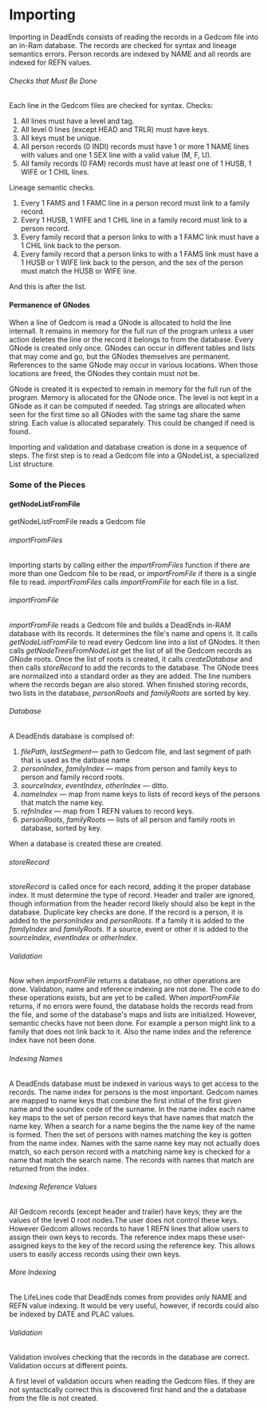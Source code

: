 # Importing

Importing in DeadEnds consists of reading the records in a Gedcom file into an in-Ram database. The records are checked for syntax and lineage semantics errors. Person records are indexed by NAME and all reords are indexed for REFN values.

###### Checks that Must Be Done

Each line in the Gedcom files are checked for syntax. Checks:

1. All lines must have a level and tag.
2. All level 0 lines (except HEAD and TRLR) must have keys.
3. All keys must be unique.
4. All person records (0 INDI) records must have 1 or more 1 NAME lines with values and one 1 SEX line with a valid value (M, F, U).
5. All family records (0 FAM) records must have at least one of 1 HUSB, 1 WIFE or 1 CHIL lines.

Lineage semantic checks.

1. Every 1 FAMS and 1 FAMC line in a person record must link to a family record.
2. Every 1 HUSB, 1 WIFE and 1 CHIL line in a family record must link to a person record.
3. Every family record that a person links to with a 1 FAMC link must have a 1 CHIL link back to the person.
4. Every family record that a person links to with a 1 FAMS link must have a 1 HUSB or 1 WIFE link back to the person, and the sex of the person must match the HUSB or WIFE line.

And this is after the list.



#### Permanence of GNodes

When a line of Gedcom is read a GNode is allocated to hold the line internall. It remains in memory for the full run of the program unless a user action deletes the line or the record it belongs to from the database. Every GNode is created only once. GNodes can occur in different tables and lists that may come and go, but the GNodes themselves are permanent. References to the same GNode may occur in various locations. When those locations are freed, the GNodes they contain must not be.

GNode is created it is expected to remain in memory for the full run of the program. Memory is allocated for the GNode once. The level is not kept in a GNode as it can be computed if needed. Tag strings are allocated when seen for the first time so all GNodes with the same tag share the same string. Each value is allocated separately. This could be changed if need is found.

Importing and validation and database creation is done in a sequence of steps. The first step is to read a Gedcom file into a GNodeList, a specialized List structure.

### Some of the Pieces

#### getNodeListFromFile

getNodeListFromFile reads a Gedcom file 



###### importFromFiles

Importing starts by calling either the *importFromFiles* function if there are more than one Gedcom file to be read, or *importFromFile* if there is a single file to read. *importFromFiles* calls *importFromFile* for each file in a list.

###### importFromFile

*importFromFile* reads a Gedcom file and builds a DeadEnds in-RAM database with its records. It determines the file's name and opens it. It calls *getNodeListFromFile* to read every Gedcom line into a list of GNodes. It then calls *getNodeTreesFromNodeList* get the list of all the Gedcom records as GNode roots. Once the list of roots is created, it calls *createDatabase* and then calls *storeRecord* to add the records to the database. The GNode trees are normalized into a standard order as they are added. The line numbers where the records began are also stored. When finished storing records, two lists in the database, *personRoots* and *familyRoots* are sorted by key.

###### Database

A DeadEnds database is complsed of:

1. *filePath*, *lastSegment*&mdash; path to Gedcom file, and last segment of path that is used as the datbase name
3. *personIndex*, *familyIndex* &mdash; maps from person and family keys to person and family record roots.
5. *sourceIndex*, *eventIndex*, *otherIndex* &mdash; ditto.
6. *nameIndex* &mdash; map from name keys to lists of record keys of the persons that match the name key.
7. *refnIndex* &mdash; map from 1 REFN values to record keys.
8. *personRoots*, *familyRoots* &mdash; lists of all person and family roots in database, sorted by key.

When a database is created these are created.

###### storeRecord

*storeRecord* is called once for each record, adding it the proper database index. It must determine  the type of record. Header and trailer are ignored, though information from the header record likely should also be kept in the database. Duplicate key checks are done. If the record is a person, it is added to the *personIndex* and *personRoots*. If a family it is added to the *familyIndex* and *familyRoots*. If a source, event or other it is added to the *sourceIndex*, *eventIndex* or *otherIndex*.

###### Validation

Now when *importFromFile* returns a database, no other operations are done.  Validation, name and reference indexing are not done. The code to do these operations exists, but are yet to be called. When *importFromFile* returns, if no errors were found, the database holds the records read from the file, and some of the database's maps and lists are initialized. However, semantic checks have not been done. For example a person might link to a family that does not link back to it. Also the name index and the reference index have not been done.

###### Indexing Names

A DeadEnds database must be indexed in various ways to get access to the records. The name index for persons is the most important. Gedcom names are mapped to name keys that combine the first initial of the first given name and the soundex code of the surname. In the name index each name key maps to the set of person record keys that have names that match the name key. When a search for a name begins the the name key of the name is formed. Then the set of persons with names matching the key is gotten from the name index. Names with the same name key may not actually does match, so each person record with a matching name key is checked for a name that match the search name. The records with names that match are returned from the index.

###### Indexing Reference Values

All Gedcom records (except header and trailer) have keys; they are the values of the level 0 root nodes.The user does not control these keys. However Gedcom allows records to have 1 REFN lines that allow users to assign their own keys to records. The reference index maps these user-assigned keys to the key of the record using the reference key. This allows users to easily access records using their own keys.

###### More Indexing

The LifeLines code that DeadEnds comes from provides only NAME and REFN value indexing. It would be very useful, however, if records could also be indexed by DATE and PLAC values.

###### Validation

Validation involves checking that the records in the database are correct. Validation occurs at different points.

A first level of validation occurs when reading the Gedcom files. If they are not syntactically correct this is discovered first hand and the a database from the file is not created.









